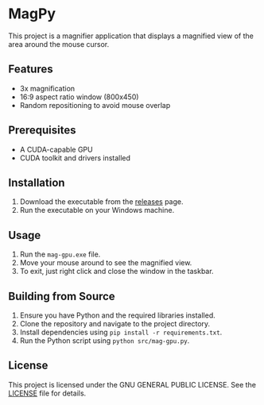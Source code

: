 # MagPy

This project is a magnifier application that displays a magnified view of the area around the mouse cursor.

## Features

- 3x magnification
- 16:9 aspect ratio window (800x450)
- Random repositioning to avoid mouse overlap

## Prerequisites

- A CUDA-capable GPU
- CUDA toolkit and drivers installed

## Installation

1. Download the executable from the [releases](https://github.com/your-username/your-repo-name/releases) page.
2. Run the executable on your Windows machine.

## Usage

1. Run the `mag-gpu.exe` file.
2. Move your mouse around to see the magnified view.
3. To exit, just right click and close the window in the taskbar.

## Building from Source

1. Ensure you have Python and the required libraries installed.
2. Clone the repository and navigate to the project directory.
3. Install dependencies using `pip install -r requirements.txt`.
4. Run the Python script using `python src/mag-gpu.py`.

## License

This project is licensed under the GNU GENERAL PUBLIC LICENSE. See the [LICENSE](LICENSE) file for details.
